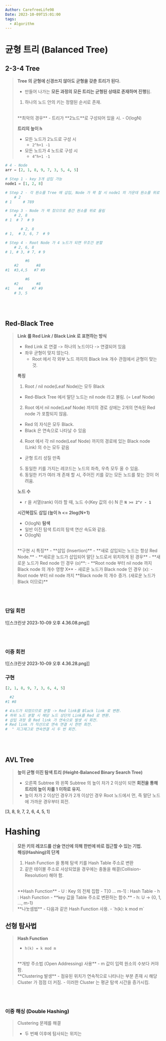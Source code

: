 ```yaml
---
Author: CarefreeLife98
Date: 2023-10-09T15:01:00
tags:
  - Algorithm
---
```

# 균형 트리 (Balanced Tree)
## 2-3-4 Tree
> **Tree 의 균형에 신경쓰지 않아도 균형을 갖춘 트리가 된다.**
> - 만들어 나가는 **모든 과정의 모든 트리는 균형된 상태로 존재하며 진행**됨.
> 1. 하나의 노드 안의 키는 정렬된 순서로 존재.
> <br>
> **최악의 경우**
> - 트리가 **2노드**로 구성되어 있을 시.
> 	- O(logN)
> 
> **트리의 높이 h**
> - 모든 노드가 2노드로 구성 시
> 	- `2^h+1 -1`
> - 모든 노드가 4 노드로 구성 시
> 	- `4^h+1 -1`


```python
# 4 - Node
arr = [2, 1, 8, 9, 7, 3, 5, 4, 5]

# Step 1 - key 3개 삽입 가능
node1 = [1, 2, 8]

# Step 2 - 각 원소를 Tree 에 삽입, Node 가 꽉 찰 시 node1 의 가운데 원소를 위로 올림
	# 2
# 1     # 789

# Step 3 - Node 가 꽉 찼으므로 중간 원소를 위로 올림
	# 2, 8
# 1  # 7  # 9

	   # 2, 8
# 1,  # 3, 6, 7  # 9

# Step 4 - Root Node 가 4 노드가 되면 무조건 분할
	# 2, 6, 8 
# 1, # 3, # 7, # 9

	     #6
	#2        #8
#1  #3,4,5   #7 #9

	     #6
	#2        #8
#1    #4    #7 #9
	# 3, 5
```

<br><br>


## Red-Black Tree
> **Link 를 Red Link / Black Link 로 표현하는 방식**
> - Red Link 로 연결 -> 하나의 노드이다 -> 연결되어 있음
> - 좌우 균형이 맞지 않는다.
> 	- Root 에서 각 외부 노드 까지의 Black link 개수 관점에서 균형이 맞는 것.
> 
> **특징**
> 1. Root / nil node(Leaf Node)는 모두 Black
> 	- Red-Black Tree 에서 말단 노드는 nil node 라고 불림. (= Leaf Node)
> 2. Root 에서 nil node(Leaf Node) 까지의 경로 상에는 2개의 연속된 Red node 가 포함되지 않음.
> 	- Red 의 자식은 모두 Black.
> 	- Black 은 연속으로 나타날 수 있음
> 4. Root 에서 각 nil node(Leaf Node) 까지의 경로에 있는 Black node (Link) 의 수는 모두 같음
> 	- 균형 트리 성질 만족
> 5. 동일한 키를 가지는 레코드는 노드의 좌측, 우측 모두 올 수 있음.
> 6. 동일한 키가 여러 개 존재 할 시, 주어진 키를 갖는 모든 노드를 찾는 것이 어려움.
> 
> **노드 수**
> - r 을 서열(rank) 이라 할 때, 노드 수(Key 값의 수) N 은 **`N >= 2^r - 1`**
>
> **시간복잡도**
> **삽입 (높이 h <= 2log(N+1)**
> - O(logN)
> **탐색**
> - 일반 이진 탐색 트리의 탐색 연산 속도와 같음.
> - O(logN)
> <br>
> **구현 시 특징**
> - **삽입 (Insertion)**
> 	- **새로 삽입되는 노드는 항상 Red Node.**
> 		- **새로운 노드가 삽입되어 말단 노드로서 위치하게 된 경우**
> 			- **새로운 노드가 Red node 인 경우 (o)**: 
> 				- **Root node 부터 nil node 까지 Black node 의 개수 영향 X**
> 			- 새로운 노드가 Black node 인 경우 (x):
> 				- Root node 부터 nil node 까지 **Black node 의 개수 증가. (새로운 노드가 Black 이므로)**

<br><br>

### 단일 회전
![[스크린샷 2023-10-09 오후 4.36.08.png]]

<br><br>

### 이중 회전
![[스크린샷 2023-10-09 오후 4.36.28.png]]




### 구현
```python
[2, 1, 8, 9, 7, 3, 6, 4, 5]

  #2
#1 #8

# 4노드가 되었으므로 분할 -> Red link를 Black link 로 변환.
# 하위 노드 분할 시 해당 노드 상단의 Link를 Red 로 변환.
# 삽입 과정 중 Red link 가 연속으로 발생 시 회전.
# Red link 가 직선으로 연속 연결 시 한번 회전.
#  " 지그재그로 연속연결 시 두 번 회전.
```

<br><br>

## AVL Tree
> **높이 균형 이진 탐색 트리 (Height-Balanced Binary Search Tree)**
> - 오른쪽 Subtree 와 왼쪽 Subtree 의 높이 차가 2 이상이 되면 **회전을 통해 트리의 높이 차를 1 이하로 유지.**
> - 높이 차가 2 이상인 경우가 2개 이상인 경우 Root 노드에서 먼, 즉 말단 노드에 가까운 경우부터 회전.

[3, 8, 9, 7, 2, 6, 4, 5, 1]

# Hashing
> **모든 키의 레코드를 산술 연산에 의해 한번에 바로 접근할 수 있는 기법.**
> <br>
> **해싱(Hashing)의 단계**
> 1. Hash Function 을 통해 탐색 키를 Hash Table 주소로 변환
> 2. 같은 테이블 주소로 사상되었을 경우에는 충돌을 해결(Collision-Resolution) 해야 함.
> <br>
> **Hash Function**
> - U : Key 의 전체 집합
> - T[0 ... m-1] : Hash Table
> - h : Hash Function
> 	- **key 값을 Table 주소로 변환하는 함수.**
> 	- h: U -> {0, 1, ..., m-1}
> <br>
> **나눗셈법**
> - 다음과 같은 Hash Function 사용.
> 	- `h(k): k mod m`

## 선형 탐사법
> **Hash Function**
> - `h(k) = k mod m`
> <br>
> **개방 주소법 (Open Addressing) 사용**
> - m 값이 입력 원소의 수보다 커야함.
> <br>
> **Clustering 발생**
> - 점유된 위치가 연속적으로 나타나는 부분 존재 시 해당 Cluster 가 점점 더 커짐.
> 	- 이러한 Cluster 는 평균 탐색 시간을 증가시킴.


<br><br>
### 이중 해싱 (Double Hashing)
> Clustering 문제를 해결
> - 두 번째 이후에 탐사되는 위치는